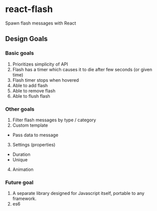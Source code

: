 react-flash
===========

Spawn flash messages with React

## Design Goals

### Basic goals
1. Prioritizes simplicity of API
2. Flash has a timer which causes it to die after few seconds (or given time)
3. Flash timer stops when hovered
4. Able to add flash
5. Able to remove flash
6. Able to flush flash

### Other goals
1. Filter flash messages by type / category
2. Custom template
  * Pass data to message
3. Settings (properties)
  * Duration
  * Unique
4. Animation

### Future goal
1. A separate library designed for Javascript itself, portable to any framework.
2. es6